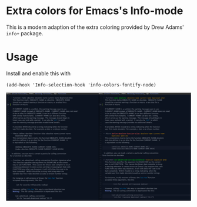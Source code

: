 # Extra colors for Emacs's Info-mode

This is a modern adaption of the extra coloring provided by Drew Adams' `info+` package.

# Usage

Install and enable this with

```emacs-lisp
(add-hook 'Info-selection-hook 'info-colors-fontify-node)
```

![Differences](differences.png)
